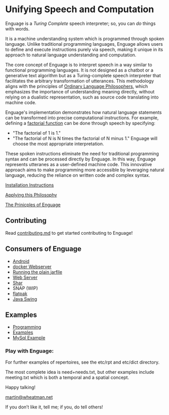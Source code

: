 # Unifying Speech and Computation

Enguage is a _Turing Complete_ speech interpreter; so,
you can _do_ things with words.

It is a machine understanding system which is programmed through spoken language. Unlike traditional programming languages, Enguage allows users to define and execute instructions purely via speech, making it unique in its approach to natural language understanding and computation.

The core concept of Enguage is to interpret speech in a way similar to functional programming languages. It is not designed as a chatbot or a generative text algorithm but as a Turing-complete speech interpreter that facilitates the arbitrary transformation of utterances. This methodology aligns with the principles of [Ordinary Language Philosophers](https://en.wikipedia.org/wiki/Ordinary_language_philosophy), which emphasizes the importance of understanding meaning directly, without relying on a dualistic representation, such as source code translating into machine code.

Enguage's implementation demonstrates how natural language statements can be transformed into precise computational instructions. For example, defining a [factorial function](etc/rpts/maths/the-of-is-%2Bwhat_is_the-.txt) can be done through speech by specifying:
- "The factorial of 1 is 1."
- "The factorial of N is N times the factorial of N minus 1."
Enguage will choose the most appropriate interpretation.

These spoken instructions eliminate the need for traditional programming syntax and can be processed directly by Enguage. In this way, Enguage represents utteranes as a user-defined machine code. This innovative approach aims to make programming more accessible by leveraging natural language, reducing the reliance on written code and complex syntax.

[Installation Instructions](doc/install.md)

[Applying this Philosophy](doc/philosophy.md)

[The Prinicples of Enguage](doc/principles.md)

## Contributing

Read [contributing.md](doc/contributing.md) to get started contributing to Enguage!

## Consumers of Enguage

- [Android](doc/android.md)
- [docker Webserver](doc/container.md)
- [Running the plain jarfile](doc/jarfile.md)
- [Web Server](doc/httpd.md)
- [Shar](doc/shar.md)
- SNAP (WIP)
- [flatpak](doc/flatpak.md)
- [Java Swing](doc/swing.md)

## Examples

- [Programming](doc/programming.md)
- [Examples](doc/examples.md)
- [MySql Example](doc/mySql.md)

### Play with Enguage:

For further examples of repertoires, see the etc/rpt and etc/dict directory.

The most complete idea is need+needs.txt, but other examples include meeting.txt which is both
a temporal and a spatial concept.

Happy talking!

martin@wheatman.net

If you don’t like it, tell me; if you, do tell others!
